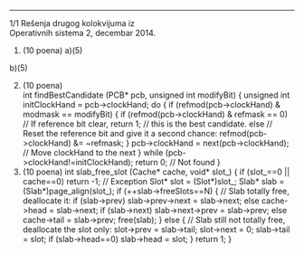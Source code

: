 --------------------------------------------------------------------------------


1/1 
Rešenja drugog kolokvijuma iz  
Operativnih sistema 2, decembar 2014. 
1. (10 poena) 
a)(5) 
 
b)(5) 
 
2. (10 poena)  
int findBestCandidate (PCB* pcb, unsigned int modifyBit) { 
  unsigned int initClockHand = pcb->clockHand; 
  do { 
    if (refmod(pcb->clockHand) & modmask == modifyBit) { 
      if (refmod(pcb->clockHand) & refmask == 0) // If reference bit clear, 
        return 1; // this is the best candidate. 
      else // Reset the reference bit and give it a second chance: 
        refmod(pcb->clockHand) &= ~refmask; 
    } 
    pcb->clockHand = next(pcb->clockHand); // Move clockHand to the next 
  } while (pcb->clockHand!=initClockHand); 
  return 0; // Not found 
} 
3. (10 poena) 
int slab_free_slot (Cache* cache, void* slot_) { 
  if (slot_==0 || cache==0) return -1; // Exception 
  Slot* slot = (Slot*)slot_; 
  Slab* slab = (Slab*)page_align(slot_); 
  if (++slab->freeSlots==N) { 
    // Slab totally free, deallocate it: 
    if (slab->prev) slab->prev->next = slab->next; 
    else cache->head = slab->next; 
    if (slab->next) slab->next->prev = slab->prev; 
    else cache->tail = slab->prev; 
    free(slab); 
  } else { 
    // Slab still not totally free, deallocate the slot only: 
    slot->prev = slab->tail; 
    slot->next = 0; 
    slab->tail = slot; 
    if (slab->head==0) slab->head = slot; 
  } 
  return 1; 
} 
 